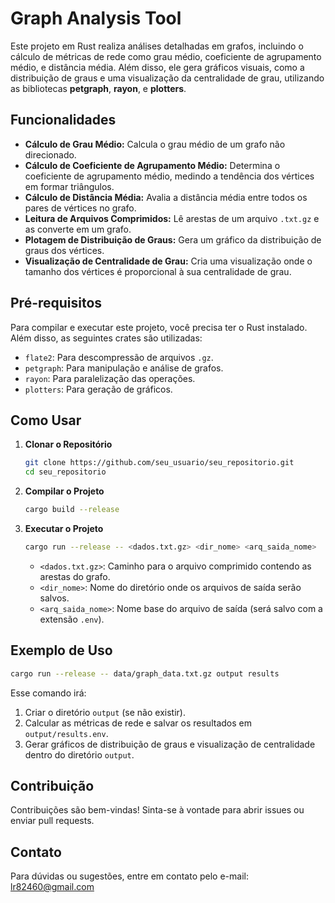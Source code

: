 # Graph Analysis Tool

Este projeto em Rust realiza análises detalhadas em grafos, incluindo o cálculo de métricas de rede como grau médio, coeficiente de agrupamento médio, e distância média. Além disso, ele gera gráficos visuais, como a distribuição de graus e uma visualização da centralidade de grau, utilizando as bibliotecas **petgraph**, **rayon**, e **plotters**.

## Funcionalidades

- **Cálculo de Grau Médio:** Calcula o grau médio de um grafo não direcionado.
- **Cálculo de Coeficiente de Agrupamento Médio:** Determina o coeficiente de agrupamento médio, medindo a tendência dos vértices em formar triângulos.
- **Cálculo de Distância Média:** Avalia a distância média entre todos os pares de vértices no grafo.
- **Leitura de Arquivos Comprimidos:** Lê arestas de um arquivo `.txt.gz` e as converte em um grafo.
- **Plotagem de Distribuição de Graus:** Gera um gráfico da distribuição de graus dos vértices.
- **Visualização de Centralidade de Grau:** Cria uma visualização onde o tamanho dos vértices é proporcional à sua centralidade de grau.

## Pré-requisitos

Para compilar e executar este projeto, você precisa ter o Rust instalado. Além disso, as seguintes crates são utilizadas:

- `flate2`: Para descompressão de arquivos `.gz`.
- `petgraph`: Para manipulação e análise de grafos.
- `rayon`: Para paralelização das operações.
- `plotters`: Para geração de gráficos.

## Como Usar

1. **Clonar o Repositório**
   ```bash
   git clone https://github.com/seu_usuario/seu_repositorio.git
   cd seu_repositorio
   ```

2. **Compilar o Projeto**
   ```bash
   cargo build --release
   ```

3. **Executar o Projeto**
   ```bash
   cargo run --release -- <dados.txt.gz> <dir_nome> <arq_saida_nome>
   ```

   - `<dados.txt.gz>`: Caminho para o arquivo comprimido contendo as arestas do grafo.
   - `<dir_nome>`: Nome do diretório onde os arquivos de saída serão salvos.
   - `<arq_saida_nome>`: Nome base do arquivo de saída (será salvo com a extensão `.env`).

## Exemplo de Uso

```bash
cargo run --release -- data/graph_data.txt.gz output results
```

Esse comando irá:

1. Criar o diretório `output` (se não existir).
2. Calcular as métricas de rede e salvar os resultados em `output/results.env`.
3. Gerar gráficos de distribuição de graus e visualização de centralidade dentro do diretório `output`.

## Contribuição

Contribuições são bem-vindas! Sinta-se à vontade para abrir issues ou enviar pull requests.


## Contato

Para dúvidas ou sugestões, entre em contato pelo e-mail: lr82460@gmail.com
